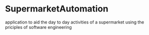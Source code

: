 # SupermarketAutomation
 application to aid the day to day activities of a supermarket using the priciples of software engineering
